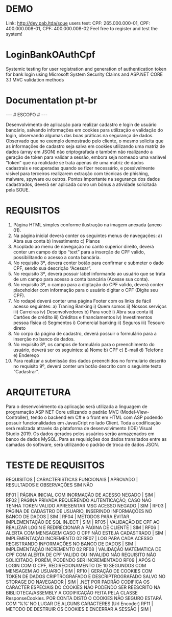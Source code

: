 # DEMO
Link: http://dev.pab.ltda/soue
users test: CPF: 265.000.000-01, CPF: 400.000.008-01, CPF: 400.000.008-02
Feel free to register and test the system!

# LoginBankOAuthCpf
Systemic testing for user registration and generation of authentication token for bank login using Microsoft System Security Claims and ASP.NET CORE 3.1 MVC validation methods

# Documentation pt-br
--- # ESCOPO # ---

Desenvolvimento de aplicação para realizar cadastro e login de usuário bancário, salvando informações em cookies para utilização e validação do login, observando algumas das boas práticas na segurança de dados.
Observado que no exemplo demostrado pelo cliente, o mesmo solicita que as informações de cadastro seja salva em cookies utilizando uma matriz de dados (array em JSON) não criptografada e também não realizando a geração de token para validar a sessão, embora seja nomeado uma variável “token” que na realidade se trata apenas de uma matriz de dados cadastrais e recuperadas quando se fizer necessário, e possivelmente visível para terceiros realizarem extração com técnicas de phishing, malware, spyware ou outros.
Pontos importante na segurança dos dados cadastrados, deverá ser aplicada como um bônus a atividade solicitada pela SOUE.

# REQUISITOS
1)	Página HTML simples conforme ilustração na imagem anexada (anexo 01).
2)	Na página inicial deverá conter os seguintes menus de navegações:
  a)	Abra sua conta
  b)	Investimento
  c)	Planos
3)	Acoplado ao menu de navegação no canto superior direito, deverá conter um campo do tipo “text” para a inserção de CPF valido, possibilitando o acesso a conta bancária.
4)	No requisito 3º, deverá conter botão para confirmar e submeter o dado CPF, sendo sua descrição “Acessar”.
5)	No requisito 3º, deverá possuir label informando ao usuário que se trata de um campo para acesso a conta bancária (Acesse sua conta).
6)	No requisito 3º, o campo para a digitação do CPF valido, deverá conter placeholder com informação para o usuário digitar o CPF (Digite seu CPF).
7)	No rodapé deverá conter uma página Footer com os links de fácil acesso seguintes: 
  a)	Traning Banking
    i)	Quem somos
    ii)	Nossos serviços
    iii)	Carreiras
    iv)	Desenvolvedores
  b)	Para você
    i)	Abra sua conta
    ii)	Cartões de crédito
    iii)	Créditos e financiamentos
    iv)	Investimentos pessoa física
  c)	Segmentos
    i)	Comercial banking
    ii)	Seguros
    iii)	Tesouro direto
8)	No corpo da página de cadastro, deverá possuir o formulário para a inserção no banco de dados.
9)	No requisito 8º, os campos de formulário para o preenchimento do usuário, deverá ser os seguintes:
  a)	Nome
  b)	CPF
  c)	E-mail
  d)	Telefone
  e)	Endereço
10)	Para realizar a submissão dos dados preenchidos no formulário descrito no requisito 9º, deverá conter um botão descrito com o seguinte texto “Cadastrar”.

# ARQUITETURA
Para o desenvolvimento da aplicação será utilizada a linguagem de programação ASP NET Core utilizando o padrão MVC (Model-View-Controller), tendo o backend em C# e o front em HTML com ASP podendo possuir funcionalidades em JavasCript no lado Client. 
Toda a codificação será realizada através da plataforma de desenvolvimento (IDE) Visual Studio 2019.
Os dados gerados pelos usuários serão armazenados em banco de dados MySQL.
Para as requisições dos dados transitados entre as camadas do software, será utilizando o padrão de troca de dados JSON.

# TESTE DE REQUISITOS
REQUISITOS |	CARACTERISTICAS FUNCIONAIS |	APROVADO |	RESULTADOS E OBSERVAÇÕES
                                            SIM	NÃO

RF01 |	PÁGINA INICIAL COM INORMAÇÃO DE ACESSO NEGADO |	SIM	|
RF02 |	PÁGINA PRIVADA REQUERENDO AUTENTICAÇÃO, CASO NÃO TENHA TOKEN VALIDO APRESENTAR MSG ACESSO NEGADO |	SIM	|
RF03 |	PÁGINA DE CADASTRO DE USUARIO, INSERINDO INFORMAÇÕES NO BANCO DE DADOS |	SIM	|
RF04 |	METODOS PARA EVITAR IMPLEMENTAÇÃO DE SQL INJECT | SIM	|
RF05 |	VALIDAÇÃO DE CPF AO REALIZAR LOGIN E REDIRECIONAR A PÁGINA DE CLIENTE |	SIM	|
RF06 |	ALERTA COM MENSAGEM CASO O CPF NÃO ESTEJA CADASTRADO |	SIM |	IMPLEMENTAÇÃO INCREMENTO 02
RF07 |	LOG PARA CADA ACESSO REGISTRANDO INFORMAÇÕES NO BANCO DE DADOS |	SIM |	IMPLEMENTAÇÃO INCREMENTO 02
RF08 |	VALIDAÇÃO MATEMATICA DE CPF COM ALERTA DE CPF VALIDO OU INVALIDO	NÃO	REQUISITO NÃO SOLICITADO, PORÉM, PODENDO SER INCREMENTADO
RF09 |	APÓS O LOGIN COM O CPF, REDIRECIONAMENTO DE 10 SEGUNDOS COM MENSAGEM AO USUARIO |	SIM	|
RF10 |	GERAÇÃO DE COOKIES COM TOKEN DE DADOS CRIPTROGRAFADO E DESCRIPTROGRAFADO SALVO NO STORAGE DO NAVEGADOR |	SIM |	.NET POR PADRÃO CODIFICA OS CARACTER ESPECIAIS DO COOKIES NÃO PODENDO SER REESCRITO NA BIBLIOTECA/ASSEMBLY A CODIFICAÇÃO FEITA PELA CLASSE ResponseCookies. POR CONTA DISTO O COOKIES NÃO SEGURO ESTARÁ COM ‘%%’ NO LUGAR DE ALGUNS CARACTERES (Url Encoder)
RF11 |	METODO DE DESTRUIR OS COOKIES E ENCERRAR A SESSÃO |	SIM	|


